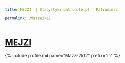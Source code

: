 ```yaml
---
title: MEJZI  | Statystyki patronite.pl | Patromierz

permalink: /Mazze2k12
---
```


# [MEJZI ](https://patronite.pl/Mazze2k12)

{% include profile.md name="Mazze2k12" prefix="m" %}
